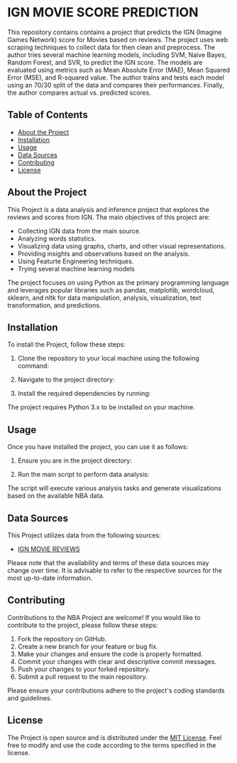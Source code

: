 # IGN MOVIE SCORE PREDICTION

This repository contains contains a project that predicts the IGN (Imagine Games Network) score for Movies based on reviews. The project uses web scraping techniques to collect data for then clean and preprocess. The author tries several machine learning models, including SVM, Naive Bayes, Random Forest, and SVR, to predict the IGN score. The models are evaluated using metrics such as Mean Absolute Error (MAE), Mean Squared Error (MSE), and R-squared value. The author trains and tests each model using an 70/30 split of the data and compares their performances. Finally, the author compares actual vs. predicted scores.

## Table of Contents

- [About the Project](#about-the-project)
- [Installation](#installation)
- [Usage](#usage)
- [Data Sources](#data-sources)
- [Contributing](#contributing)
- [License](#license)

## About the Project

This Project is a data analysis and inference project that explores the reviews and scores from IGN. The main objectives of this project are:

- Collecting IGN data from the main source.
- Analyzing words statistics.
- Visualizing data using graphs, charts, and other visual representations.
- Providing insights and observations based on the analysis.
- Using Featurte Engineering techniques.
- Trying several machine learning models

The project focuses on using Python as the primary programming language and leverages popular libraries such as pandas, matplotlib, wordcloud, sklearn, and nltk  for data manipulation, analysis, visualization, text transformation, and predictions.

## Installation

To install the Project, follow these steps:

1. Clone the repository to your local machine using the following command:


2. Navigate to the project directory:


3. Install the required dependencies by running:


The project requires Python 3.x to be installed on your machine.

## Usage

Once you have installed the project, you can use it as follows:

1. Ensure you are in the project directory:


2. Run the main script to perform data analysis:


The script will execute various analysis tasks and generate visualizations based on the available NBA data.

## Data Sources

This Project utilizes data from the following sources:

- [IGN MOVIE REVIEWS]((https://www.ign.com/reviews/movies))

Please note that the availability and terms of these data sources may change over time. It is advisable to refer to the respective sources for the most up-to-date information.

## Contributing

Contributions to the NBA Project are welcome! If you would like to contribute to the project, please follow these steps:

1. Fork the repository on GitHub.
2. Create a new branch for your feature or bug fix.
3. Make your changes and ensure the code is properly formatted.
4. Commit your changes with clear and descriptive commit messages.
5. Push your changes to your forked repository.
6. Submit a pull request to the main repository.

Please ensure your contributions adhere to the project's coding standards and guidelines.

## License

The Project is open source and is distributed under the [MIT License](LICENSE). Feel free to modify and use the code according to the terms specified in the license.

